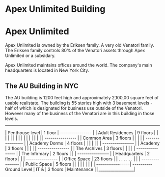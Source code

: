 # Apex Unlimited Building

# Apex Unlimited

Apex Unlimited is owned by the Eriksen family.  A very old Venatori family.  The Eriksen family controls 80% of the Venatori assets through Apex Unlimited or a subsidary.

Apex Unlimited maintains offices around the world.  The company's main headquarters is located in New York City.

## The AU Building in NYC

The AU building is 1200 feet high and approximately 2,100,00 square feet of usable realistate.  The building is 55 stories high with 3 basement levels - half of which is designated for business use outside of the Venatori.  However many of the business of the Venatori are in this building in those levels.

____________________
| Penthouse level  | 1 floor
| ---------------- |
| Adult Residences | 9 floors
|                  |
|                  |
|                  |
|                  |
|                  |
|                  |
|                  |
|                  |
| ---------------- |
| Common Area      | 3 floors
|                  |
|                  |
| ---------------- |
| Academy Dorms    | 4 floors
|                  |
|                  |
|                  |
| ---------------- |
| Academy          | 3 floors
|                  |
|                  |
| ---------------- |
| The Archives     | 3 floors
|                  |
|                  |
| ---------------- |
| The Infirmary    | 2 floors
|                  |
| ---------------- |
| Headquarters     | 2 floors
|                  |
| ---------------- |
| Office Space     | 23 floors
|                  |
.                  .
.                  .
.                  .
|                  |
| ---------------- |
| Public Space     | 5 floors
|                  |
|                  |
|                  |
|                  |
| -----------------| ---------- Ground Level
| IT &             | 3 floors
| Maintenance      |
|__________________|
